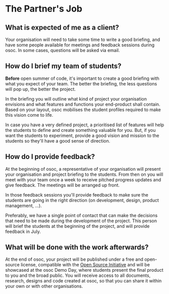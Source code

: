 # The Partner's Job

## **What is expected of me as a client?**

Your organisation will need to take some time to write a good briefing, and have some people available for meetings and feedback sessions during osoc. In some cases, questions will be asked via email.

## **How do I brief my team of students?**

**Before** open summer of code, it's important to create a good briefing with what you expect of your team. The better the briefing, the less questions will pop up, the better the project.

In the briefing you will outline what kind of project your organisation envisions and what features and functions your end-product shall contain. Based on your layout, osoc mobilises the student profiles required to make this vision come to life.

In case you have a very defined project, a prioritised list of features will help the students to define and create something valuable for you. But, if you want the students to experiment, provide a good vision and mission to the students so they'll have a good sense of direction.

## **How do I provide feedback?**

At the beginning of osoc, a representative of your organisation will present your organisation and project briefing to the students. From then on you will meet with your team once a week to receive pitched progress updates and give feedback. The meetings will be arranged up front.

In those feedback sessions you'll provide feedback to make sure the students are going in the right direction \(on development, design, product management, ...\).

Preferably, we have a single point of contact that can make the decisions that need to be made during the development of the project. This person will brief the students at the beginning of the project, and will provide feedback in July.

## **What will be done with the work afterwards?**

At the end of osoc, your project will be published under a free and open-source license, compatible with the [Open Source Initiative](https://opensource.org/) and will be showcased at the osoc Demo Day, where students present the final product to you and the broad public. You will receive access to all documents, research, designs and code created at osoc, so that you can share it within your own or with other organisations.



